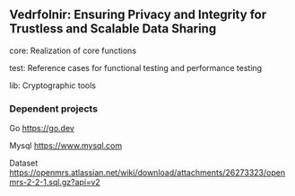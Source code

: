 ## Vedrfolnir: Ensuring Privacy and Integrity for Trustless and Scalable Data Sharing

core: Realization of core functions

test: Reference cases for functional testing and performance testing

lib: Cryptographic tools

### Dependent projects

Go
https://go.dev

Mysql
https://www.mysql.com

Dataset
https://openmrs.atlassian.net/wiki/download/attachments/26273323/openmrs-2-2-1.sql.gz?api=v2
